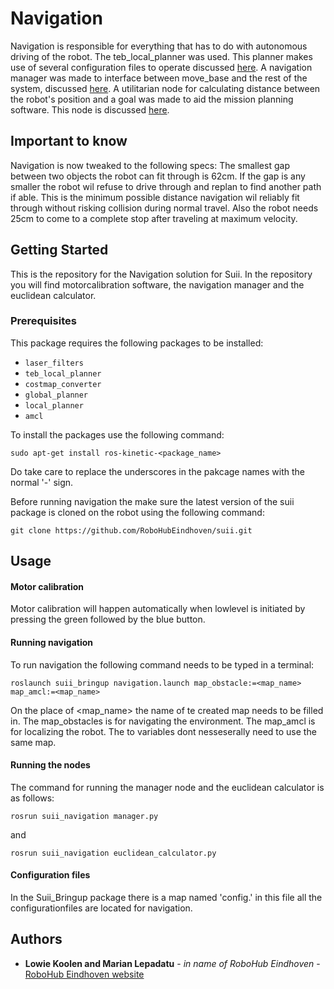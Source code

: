 # Navigation

Navigation is responsible for everything that has to do with autonomous driving of the robot. The teb_local_planner was used. This planner makes use of several configuration files to operate discussed [here](https://github.com/RoboHubEindhoven/suii/wiki/Navigation-Config). A navigation manager was made to interface between move_base and the rest of the system, discussed [here](https://github.com/RoboHubEindhoven/suii/wiki/Navigation-Manager-Node). A utilitarian node for calculating distance between the robot's position and a goal was made to aid the mission planning software. This node is discussed [here](https://github.com/RoboHubEindhoven/suii/wiki/Navigation-Euclidean-Calculator-Node).

## Important to know

Navigation is now tweaked to the following specs:
The smallest gap between two objects the robot can fit through is 62cm. If the gap is any smaller the robot wil refuse to drive through and replan to find another path if able. This is the minimum possible distance navigation wil reliably fit through without risking collision during normal travel. Also the robot needs 25cm to come to a complete stop after traveling at maximum velocity.

## Getting Started

This is the repository for the Navigation solution for Suii. In the repository you will find motorcalibration software, the navigation manager and the euclidean calculator. 

### Prerequisites

This package requires the following packages to be installed:

* `laser_filters`
* `teb_local_planner`
* `costmap_converter`
* `global_planner`
* `local_planner`
* `amcl`

To install the packages use the following command:

```
sudo apt-get install ros-kinetic-<package_name>
```
Do take care to replace the underscores in the pakcage names with the normal '-' sign.


Before running navigation the make sure the latest version of the suii package is cloned on the robot using the following command:
```
git clone https://github.com/RoboHubEindhoven/suii.git 
```


## Usage

#### Motor calibration
Motor calibration will happen automatically when lowlevel is initiated by pressing the green followed by the blue button. 

#### Running navigation
To run navigation the following command needs to be typed in a terminal:

```
roslaunch suii_bringup navigation.launch map_obstacle:=<map_name> map_amcl:=<map_name>
```

On the place of <map_name> the name of te created map needs to be filled in. The map_obstacles is for navigating the environment. The map_amcl is for localizing the robot. The to variables dont nesseserally need to use the same map.


#### Running the nodes
The command for running the manager node and the euclidean calculator is as follows:

```
rosrun suii_navigation manager.py
```
and
```
rosrun suii_navigation euclidean_calculator.py
```

#### Configuration files
In the Suii_Bringup package there is a map named 'config.' in this file all the configurationfiles are located for navigation.



## Authors

* **Lowie Koolen and Marian Lepadatu** - *in name of RoboHub Eindhoven* - [RoboHub Eindhoven website](https://robohub-eindhoven.nl/)


